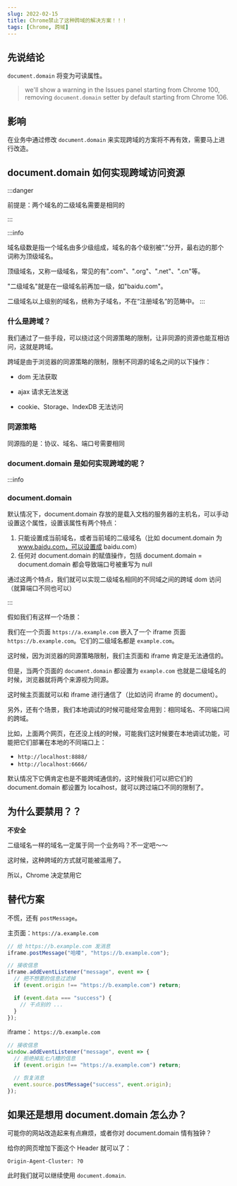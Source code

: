 ```yaml
---
slug: 2022-02-15
title: Chrome禁止了这种跨域的解决方案！！！
tags: [Chrome, 跨域]
---
```


## 先说结论

`document.domain` 将变为可读属性。

> we'll show a warning in the Issues panel starting from Chrome 100, removing `document.domain` setter by default starting from Chrome 106.

## 影响

在业务中通过修改 `document.domain` 来实现跨域的方案将不再有效，需要马上进行改造。

## document.domain 如何实现跨域访问资源

:::danger

前提是：两个域名的二级域名需要是相同的

:::

:::info

域名级数是指一个域名由多少级组成，域名的各个级别被“.”分开，最右边的那个词称为顶级域名。

顶级域名，又称一级域名，常见的有".com"、".org"、".net"、".cn"等。

"二级域名"就是在一级域名前再加一级，如"baidu.com"。

二级域名以上级别的域名，统称为子域名，不在“注册域名”的范畴中。
:::

### 什么是跨域？

我们通过了一些手段，可以绕过这个同源策略的限制，让非同源的资源也能互相访问，这就是跨域。

跨域是由于浏览器的同源策略的限制，限制不同源的域名之间的以下操作：

- dom 无法获取

- ajax 请求无法发送

- cookie、Storage、IndexDB 无法访问

### 同源策略

同源指的是：协议、域名、端口号需要相同

### document.domain 是如何实现跨域的呢？

:::info

### document.domain

默认情况下，document.domain 存放的是载入文档的服务器的主机名，可以手动设置这个属性，设置该属性有两个特点：

1. 只能设置成当前域名，或者当前域的二级域名（比如 document.domain 为 www.baidu.com，可以设置成 baidu.com）
2. 任何对 document.domain 的赋值操作，包括 document.domain = document.domain 都会导致端口号被重写为 null

通过这两个特点，我们就可以实现二级域名相同的不同域之间的跨域 dom 访问（就算端口不同也可以）

:::

假如我们有这样一个场景：

我们在一个页面 `https://a.example.com` 嵌入了一个 iframe 页面 `https://b.example.com`。它们的二级域名都是 `example.com`。

这时候，因为浏览器的同源策略限制，我们主页面和 iframe 肯定是无法通信的。

但是，当两个页面的 `document.domain` 都设置为 `example.com` 也就是二级域名的时候，浏览器就将两个来源视为同源。

这时候主页面就可以和 iframe 进行通信了（比如访问 iframe 的 document）。

另外，还有个场景，我们本地调试的时候可能经常会用到：相同域名、不同端口间的跨域。

比如，上面两个网页，在还没上线的时候，可能我们这时候要在本地调试功能，可能把它们部署在本地的不同端口上：

- `http://localhost:8888/`
- `http://localhost:6666/`

默认情况下它俩肯定也是不能跨域通信的，这时候我们可以把它们的 document.domain 都设置为 localhost，就可以跨过端口不同的限制了。

## 为什么要禁用？？

**不安全**

二级域名一样的域名一定属于同一个业务吗？不一定吧～～

这时候，这种跨域的方式就可能被滥用了。

所以，Chrome 决定禁用它

## 替代方案

不慌，还有 `postMessage`。

主页面：`https://a.example.com`

```javascript
// 给 https://b.example.com 发消息
iframe.postMessage("哈喽", "https://b.example.com");

// 接收信息
iframe.addEventListener("message", event => {
  // 把不想要的信息过滤掉
  if (event.origin !== "https://b.example.com") return;

  if (event.data === "success") {
    // 干点别的 ...
  }
});
```

iframe： `https://b.example.com`

```javascript
// 接收信息
window.addEventListener("message", event => {
  // 拒绝掉乱七八糟的信息
  if (event.origin !== "https://a.example.com") return;

  // 恢复消息
  event.source.postMessage("success", event.origin);
});
```

## 如果还是想用 document.domain 怎么办？

可能你的网站改造起来有点麻烦，或者你对 document.domain 情有独钟？

给你的网页增加下面这个 Header 就可以了：

```text
Origin-Agent-Cluster: ?0
```

此时我们就可以继续使用 `document.domain`.
